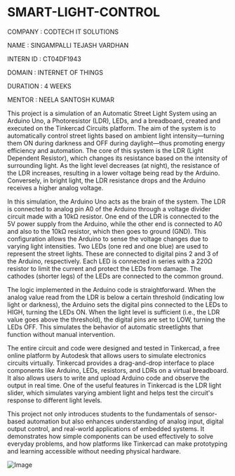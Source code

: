 # SMART-LIGHT-CONTROL
COMPANY : CODTECH IT SOLUTIONS

NAME : SINGAMPALLI TEJASH VARDHAN 

INTERN ID : CT04DF1943

DOMAIN : INTERNET OF THINGS

DURATION : 4 WEEKS

MENTOR : NEELA SANTOSH KUMAR

This project is a simulation of an Automatic Street Light System using an Arduino Uno, a Photoresistor (LDR), LEDs, and a breadboard, created and executed on the Tinkercad Circuits platform. The aim of the system is to automatically control street lights based on ambient light intensity—turning them ON during darkness and OFF during daylight—thus promoting energy efficiency and automation. The core of this system is the LDR (Light Dependent Resistor), which changes its resistance based on the intensity of surrounding light. As the light level decreases (at night), the resistance of the LDR increases, resulting in a lower voltage being read by the Arduino. Conversely, in bright light, the LDR resistance drops and the Arduino receives a higher analog voltage.

In this simulation, the Arduino Uno acts as the brain of the system. The LDR is connected to analog pin A0 of the Arduino through a voltage divider circuit made with a 10kΩ resistor. One end of the LDR is connected to the 5V power supply from the Arduino, while the other end is connected to A0 and also to the 10kΩ resistor, which then goes to ground (GND). This configuration allows the Arduino to sense the voltage changes due to varying light intensities. Two LEDs (one red and one blue) are used to represent the street lights. These are connected to digital pins 2 and 3 of the Arduino, respectively. Each LED is connected in series with a 220Ω resistor to limit the current and protect the LEDs from damage. The cathodes (shorter legs) of the LEDs are connected to the common ground.

The logic implemented in the Arduino code is straightforward. When the analog value read from the LDR is below a certain threshold (indicating low light or darkness), the Arduino sets the digital pins connected to the LEDs to HIGH, turning the LEDs ON. When the light level is sufficient (i.e., the LDR value goes above the threshold), the digital pins are set to LOW, turning the LEDs OFF. This simulates the behavior of automatic streetlights that function without manual intervention.

The entire circuit and code were designed and tested in Tinkercad, a free online platform by Autodesk that allows users to simulate electronics circuits virtually. Tinkercad provides a drag-and-drop interface to place components like Arduino, LEDs, resistors, and LDRs on a virtual breadboard. It also allows users to write and upload Arduino code and observe the output in real time. One of the useful features in Tinkercad is the LDR light slider, which simulates varying ambient light and helps test the circuit's response to different light levels.

This project not only introduces students to the fundamentals of sensor-based automation but also enhances understanding of analog input, digital output control, and real-world applications of embedded systems. It demonstrates how simple components can be used effectively to solve everyday problems, and how platforms like Tinkercad can make prototyping and learning accessible without needing physical hardware.

![Image](https://github.com/user-attachments/assets/511c0727-964e-416e-8ec7-214a7dd29c4e)
